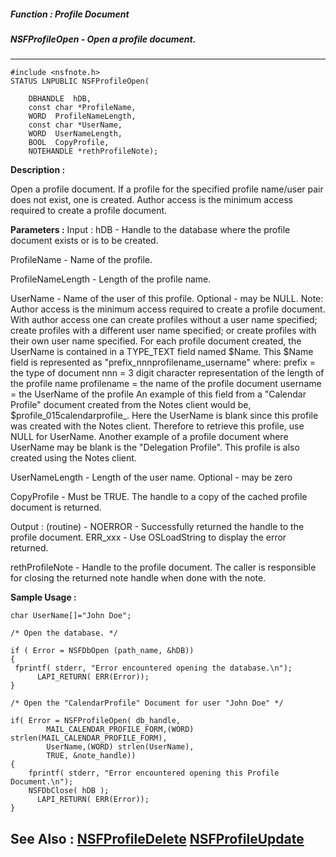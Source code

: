 ##### Function : Profile Document
##### NSFProfileOpen - Open a profile document.
---
```
#include <nsfnote.h>
STATUS LNPUBLIC NSFProfileOpen(

	DBHANDLE  hDB,
	const char *ProfileName,
	WORD  ProfileNameLength,
	const char *UserName,
	WORD  UserNameLength,
	BOOL  CopyProfile,
	NOTEHANDLE *rethProfileNote);
```
**Description :**

Open a profile document.  If a profile for the specified profile name/user pair 
does not exist, one is created.  Author access is the minimum access required 
to create a profile document.

**Parameters :**
Input :
hDB  -  Handle to the database where the profile document exists or is to be created.

ProfileName  -  Name of the profile.

ProfileNameLength  -  Length of the profile name.

UserName  -  Name of the user of this profile.  Optional - may be NULL.
Note:  Author access is the minimum access required to create a profile document.  With author access one can create profiles without a user name specified; create profiles with a different user name specified; or create profiles with their own user name specified.  For each profile document created, the UserName is contained in a TYPE_TEXT field named $Name.  This $Name field is represented as "prefix_nnnprofilename_username" where:
     prefix = the type of document
     nnn = 3 digit character representation of the length of the profile name
     profilename = the name of the profile document
     username = the UserName of the profile
An example of this field from a "Calendar Profile" document created from the Notes client would be, $profile_015calendarprofile_.  Here the UserName is blank since this profile was created with the Notes client.  Therefore to retrieve this profile, use NULL for UserName.  Another example of a profile document where UserName may be blank is the "Delegation Profile".  This profile is also created using the Notes client.

UserNameLength  -  Length of the user name.  Optional - may be zero

CopyProfile  -  Must be TRUE.  The handle to a copy of the cached profile document is returned.

Output :
(routine)  -  NOERROR - Successfully returned the handle to the profile document.
ERR_xxx - Use OSLoadString to display the error returned.


rethProfileNote  -  Handle to the profile document.  The caller is responsible for closing the returned note handle when done with the note.


**Sample Usage :**
```
char UserName[]="John Doe";

/* Open the database. */
    
if ( Error = NSFDbOpen (path_name, &hDB))
{
 fprintf( stderr, "Error encountered opening the database.\n");
      LAPI_RETURN( ERR(Error));
}

/* Open the "CalendarProfile" Document for user "John Doe" */

if( Error = NSFProfileOpen( db_handle,
        MAIL_CALENDAR_PROFILE_FORM,(WORD) strlen(MAIL_CALENDAR_PROFILE_FORM),
        UserName,(WORD) strlen(UserName),
        TRUE, &note_handle))
{
	fprintf( stderr, "Error encountered opening this Profile Document.\n");
	NSFDbClose( hDB );
      LAPI_RETURN( ERR(Error));
}
```
**See Also :**
[NSFProfileDelete](/reference/Func/NSFProfileDelete)
[NSFProfileUpdate](/reference/Func/NSFProfileUpdate)
---
